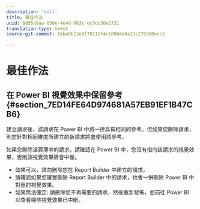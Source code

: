 ```yaml
---
description: 'null'
title: 最佳作法
uuid: 6d55a9aa-030e-4e4d-963c-ec9cc38e1731
translation-type: tm+mt
source-git-commit: 16ba0b12e0f70112f4c10804d0a13c278388ecc2

---
```



# 最佳作法

## 在 Power BI 視覺效果中保留參考 {#section_7ED14FE64D974681A57EB91EF1B47CB6}

建立請求後，該請求在 Power BI 中將一律具有相同的參考。但如果您刪除請求，則您針對相同維度所建立的新請求將會使用該參考。

如果您刪除活頁簿中的請求，請確認在 Power BI 中，您沒有指向該請求的視覺效果，否則該視覺效果將會中斷。

* 如果可以，請勿刪除您在 Report Builder 中建立的請求。
* 請確認如果您確實刪除 Report Builder 中的請求，也會一併刪除 Power BI 中對應的視覺效果。
* 如果無法確定: 請刪除您不再需要的請求，然後重新發佈，並前往 Power BI 以查看哪些視覺效果已中斷。

